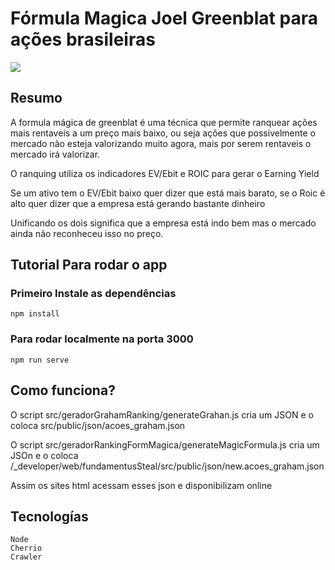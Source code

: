 # Fórmula Magica Joel Greenblat para ações brasileiras

![](https://zgrp9w.bl.files.1drv.com/y4mPw_sPsbnqnP9Oh44IyUz2PHmECeUKpzRsq624kJdsm_lkeKuSO8x5cyXYeLNoIDEuATeBrOOnZ8s-mlc3TNMfZMUER0TRRoN7RLTguPAlGNqyT8vu23R5-c_rIQYmg3VhbDA-sWHs8bq9L9q84LNmLwzz1y39bPvxfAcmcfvdm5mb8DixzEoRfDBDOqfvfHzFmyAAAYH4AhEnxQ0ypBaNg?width=1024&height=467&cropmode=none)


## Resumo
A formula mágica de greenblat é uma técnica que permite ranquear ações mais rentaveis a um preço mais baixo, ou seja
ações que possivelmente o mercado não esteja valorizando muito agora, mais por serem rentaveis o mercado irá valorizar.

O ranquing utiliza os indicadores EV/Ebit e ROIC para gerar o Earning Yield

Se um ativo tem o EV/Ebit baixo quer dizer que está mais barato, 
se o Roic é alto quer dizer que a empresa está gerando bastante dinheiro

Unificando os dois significa que a empresa está indo bem mas o mercado ainda não reconheceu isso no preço.

## Tutorial Para rodar o app
### Primeiro Instale as dependências
```
npm install
```
### Para rodar localmente na porta 3000
```
npm run serve
```

## Como funciona?

O script src/geradorGrahamRanking/generateGrahan.js cria um JSON e o coloca src/public/json/acoes_graham.json

O script src/geradorRankingFormMagica/generateMagicFormula.js cria um JSOn e o coloca /_developer/web/fundamentusSteal/src/public/json/new.acoes_graham.json

Assim os sites html acessam esses json e disponibilizam online

## Tecnologías
    Node
    Cherrio
    Crawler